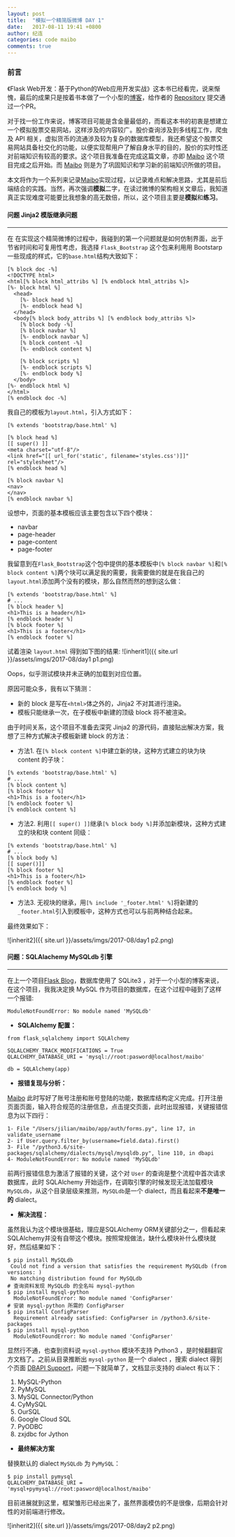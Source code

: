 ```yaml
---
layout: post
title:  "模拟一个精简版微博 DAY 1"
date:   2017-08-11 19:41 +0800
author: 纪连
categories: code maibo
comments: true
---
```


<style>
img {
    width: 70%;
    padding-left: 15%;
}
</style>

### 前言

《Flask Web开发：基于Python的Web应用开发实战》这本书已经看完，说来惭愧，最后的成果只是按着书本做了一个小型的[博客]，给作者的 [Repository][pr for miguelgrinberg] 提交通过一个PR。

对于找一份工作来说，博客项目可能是含金量最低的，而看这本书的初衷是想建立一个模拟股票交易网站，这样涉及的内容较广。股价查询涉及到多线程工作，爬虫及 API 相关，虚拟货币的流通涉及较为复杂的数据库模型，我还希望这个股票交易网站具备社交化的功能，以便实现帮用户了解自身水平的目的，股价的实时性还对前端知识有较高的要求。这个项目我准备在完成这篇文章，亦即 [Maibo] 这个项目完成之后开始。而 [Maibo] 则是为了巩固知识和学习新的前端知识所做的项目。

本文将作为一个系列来记录[Maibo]实现过程，以记录难点和解决思路，尤其是前后端结合的实践。当然，再次强调**模拟**二字，在读过微博的架构相关文章后，我知道真正实现难度可能要比我想象的高无数倍，所以，这个项目主要是**模拟**和**练习**。

#### 问题 Jinja2 模版继承问题

---

在
在实现这个精简微博的过程中，我碰到的第一个问题就是如何仿制界面，出于节省时间和可复用性考虑，我选择 `Flask_Bootstrap` 这个包来利用用 Bootstarp 一些现成的样式，它的`base.html`结构大致如下：

```
[% block doc -%]
<!DOCTYPE html>
<html[% block html_attribs %] [% endblock html_attribs %]>
[%- block html %]
  <head>
    [%- block head %]
    [%- endblock head %]
  </head>
  <body[% block body_attribs %] [% endblock body_attribs %]>
    [% block body -%]
    [% block navbar %]
    [%- endblock navbar %]
    [% block content -%]
    [%- endblock content %]

    [% block scripts %]
    [%- endblock scripts %]
    [%- endblock body %]
  </body>
[%- endblock html %]
</html>
[% endblock doc -%]
```

我自己的模板为`layout.html`，引入方式如下：

```
[% extends 'bootstrap/base.html' %]

[% block head %]
[[ super() ]]
<meta charset="utf-8"/>
<link href="[[ url_for('static', filename='styles.css')]]" rel="stylesheet"/>
[% endblock head %]

[% block navbar %]
<nav>
</nav>
[% endblock navbar %]
```
设想中，页面的基本模板应该主要包含以下四个模块：

* navbar
* page-header
* page-content
* page-footer

我留意到在`Flask_Bootstrap`这个包中提供的基本模板中`[% block navbar %]`和`[% block content %]`两个块可以满足我的需要，我需要做的就是在我自己的`layout.html`添加两个没有的模块，那么自然而然的想到这么做：

```
[% extends 'bootstrap/base.html' %]
# ...
[% block header %]
<h1>This is a header</h1>
[% endblock header %]
[% block footer %]
<h1>This is a footer</h1>
[% endblock footer %]
```
试着渲染 `layout.html` 得到如下图的结果:
![inherit1]({{ site.url }}/assets/imgs/2017-08/day1 p1.png)

Oops，似乎测试模块并未正确的加载到对应位置。

原因可能众多，我有以下猜测：

* 新的 block 是写在`<html>`体之外的，Jinja2 不对其进行渲染。
* 模板只能继承一次，在子模板中新建的顶级 block 将不被渲染。

由于时间关系，这个项目不准备去深究 Jinja2 的源代码，直接贴出解决方案，我想了三种方式解决子模板新建 block 的方法：

* 方法1. 在`[% block content %]`中建立新的块，这种方式建立的块为块 content 的子块：

```
[% extends 'bootstrap/base.html' %]
# ...
[% block content %]
[% block footer %]
<h1>This is a footer</h1>
[% endblock footer %]
[% endblock content %]
```
* 方法2. 利用`[[ super() ]]`继承`[% block body %]`并添加新模块，这种方式建立的块和块 content 同级：
 
```
[% extends 'bootstrap/base.html' %]
# ...
[% block body %]
[[ super()]]
[% block footer %]
<h1>This is a footer</h1>
[% endblock footer %]
[% endblock body %]
```
* 方法3. 无视块的继承，用`[% include '_footer.html' %]`将新建的`_footer.html`引入到模板中，这种方式也可以与前两种结合起来。

最终效果如下：

![inherit2]({{ site.url }}/assets/imgs/2017-08/day1 p2.png)
#### 问题：SQLAlachemy MySQLdb 引擎

---

在上一个项目[Flask Blog]，数据库使用了 SQLite3 ，对于一个小型的博客来说，在这个项目，我我决定换 MySQL 作为项目的数据库，在这个过程中碰到了这样一个报错:

```
ModuleNotFoundError: No module named 'MySQLdb'
``` 
* **SQLAlchemy 配置：**

```
from flask_sqlalchemy import SQLAlchemy

SQLALCHEMY_TRACK_MODIFICATIONS = True
QLALCHEMY_DATABASE_URI = 'mysql://root:pasword@localhost/maibo'

db = SQLAlchemy(app)
```

* **报错复现与分析：**

[Maibo] 此时写好了账号注册和账号登陆的功能，数据库结构定义完成。打开注册页面页面，输入符合规范的注册信息，点击提交页面，此时出现报错，关键报错信息为以下四行：

```
1- File "/Users/jilian/maibo/app/auth/forms.py", line 17, in validate_username
2- if User.query.filter_by(username=field.data).first()
3- File "/python3.6/site-packages/sqlalchemy/dialects/mysql/mysqldb.py", line 110, in dbapi
4- ModuleNotFoundError: No module named 'MySQLdb'
``` 
前两行报错信息为激活了报错的关键，这个对 `User` 的查询是整个流程中首次请求数据库，此时 SQLAlchemy 开始运作，在调取引擎的时候发现无法加载模块 `MySQLdb`，从这个目录层级来推测，`MySQLdb`是一个 dialect，而且看起来**不是唯一的** dialect。

* **解决流程：**

虽然我认为这个模块很基础，理应是SQLAlchemy ORM关键部分之一，但看起来SQLAlchemy并没有自带这个模块。按照常规做法，缺什么模块补什么模块就好，然后结果如下：

```
$ pip install MySQLdb
 Could not find a version that satisfies the requirement MySQLdb (from versions: )
 No matching distribution found for MySQLdb
# 查询资料发现 MySQLdb 的全名叫 mysql-python
$ pip install mysql-python
  ModuleNotFoundError: No module named 'ConfigParser'
# 安装 mysql-python 所需的 ConfigParser
$ pip install ConfigParser
  Requirement already satisfied: ConfigParser in /python3.6/site-packages
$ pip install mysql-python
  ModuleNotFoundError: No module named 'ConfigParser'
```
显然行不通，也查到资料说 `mysql-python` 模块不支持 Python3 ，是时候翻翻官方文档了。之前从目录推断出 `mysql-python` 是一个 dialect ，搜索 dialect 得到个页面 [DBAPI Support]，问题一下就简单了，文档显示支持的 dialect 有以下：

1. MySQL-Python
2. PyMySQL
3. MySQL Connector/Python
4. CyMySQL
5. OurSQL
6. Google Cloud SQL
7. PyODBC
8. zxjdbc for Jython

* **最终解决方案**

替换默认的 dialect `MySQLdb` 为 `PyMySQL`：

```
$ pip install pymysql
QLALCHEMY_DATABASE_URI = 'mysql+pymysql://root:pasword@localhost/maibo'
```

目前进展就到这里，框架雏形已经出来了，虽然界面模仿的不是很像，后期会针对性的对前端进行修改。

![inherit2]({{ site.url }}/assets/imgs/2017-08/day2 p2.png)



[pr for miguelgrinberg]: https://github.com/miguelgrinberg/flasky/pull/288
[Stack Overflow]: https://stackoverflow.com
[Segment Fault]: https://segmentfault.com
[Angular]: https://angularjs.org
[Flask Blog]: https://github.com/rthel/finance
[Maibo]: https://github.com/rthel/Maibo
[DBAPI Support]: http://docs.sqlalchemy.org/en/latest/dialects/mysql.html
[pr for miguelgrinberg]: https://github.com/miguelgrinberg/flasky/pull/288
[博客]: https://github.com/rthel/finance